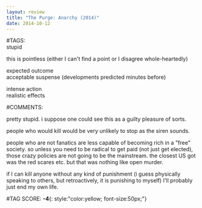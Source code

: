 ```yaml
---  
layout: review  
title: "The Purge: Anarchy (2014)"  
date: 2014-10-12  
---  
```

  
#TAGS:  
stupid  
  
this is pointless (either I can't find a point or I disagree whole-heartedly)  
  
expected outcome  
acceptable suspense (developments predicted minutes before)  
  
intense action  
realistic effects  
  
#COMMENTS:  
  
pretty stupid. i suppose one could see this as a guilty pleasure of sorts.  
  
people who would kill would be very unlikely to stop as the siren sounds.  
  
people who are not fanatics are less capable of becoming rich in a "free" society. so unless you need to be radical to get paid (not just get elected), those crazy policies are not going to be the mainstream. the closest US got was the red scares etc. but that was nothing like open murder.  
  
if I can kill anyone without any kind of punishment (i guess physically speaking to others, but retroactively, it is punishing to myself) I'll probably just end my own life.  
  
  
  
  
  
#TAG SCORE: **-4**{: style:"color:yellow; font-size:50px;"}  
